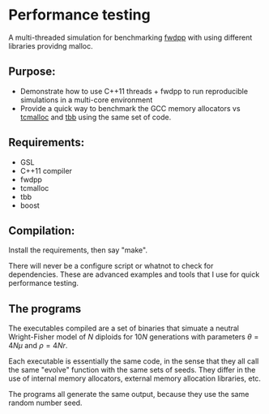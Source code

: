 # Performance testing

A multi-threaded simulation for benchmarking [fwdpp](http://gitub.com/molpopgen/fwdpp) with using different libraries providng malloc.

## Purpose:

* Demonstrate how to use C++11 threads + fwdpp to run reproducible simulations in a multi-core environment
* Provide a quick way to benchmark the GCC memory allocators vs [tcmalloc](https://code.google.com/p/gperftools) and [tbb](https://www.threadingbuildingblocks.org) using the same set of code.

## Requirements:

* GSL
* C++11 compiler
* fwdpp
* tcmalloc
* tbb
* boost

## Compilation:

Install the requirements, then say "make".

There will never be a configure script or whatnot to check for dependencies.  These are advanced examples and tools that I use for quick performance testing.

## The programs

The executables compiled are a set of binaries that simuate a neutral Wright-Fisher model of $N$ diploids for $10N$ generations with parameters $\theta=4N\mu$ and $\rho=4Nr$.

Each executable is essentially the same code, in the sense that they all call the same "evolve" function with the same sets of seeds.  They differ in the use of internal memory allocators, external memory allocation libraries, etc.

The programs all generate the same output, because they use the same random number seed.

